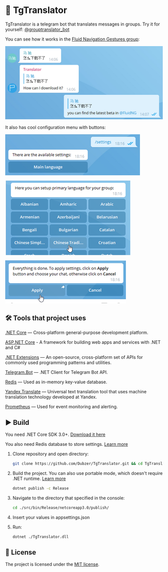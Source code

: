 📙 TgTranslator
===============

TgTranslator is a telegram bot that translates messages in groups. Try it for yourself: [@grouptranslator_bot](https://t.me/grouptranslator_bot)

You can see how it works in the [Fluid Navigation Gestures group](https://t.me/FluidNG_Group):

![alt text](https://raw.githubusercontent.com/Dubzer/TgTranslator/master/screenshots/1.png "Example")

It also has cool configuration menu with buttons:

![alt text](https://raw.githubusercontent.com/Dubzer/TgTranslator/master/screenshots/2.png "Main menu") 

![alt text](https://raw.githubusercontent.com/Dubzer/TgTranslator/master/screenshots/3.png "Main language setting") 

![alt text](https://raw.githubusercontent.com/Dubzer/TgTranslator/master/screenshots/4.png "Apply menu")

## 🛠 Tools that project uses

[.NET Core](https://dot.net) — Cross-platform general-purpose development platform.

[ASP.NET Core](https://dotnet.microsoft.com/apps/aspnet) - A framework for building web apps and services with .NET and C#

[.NET Extensions](https://github.com/aspnet/Extensions) — An open-source, cross-platform set of APIs for commonly used programming patterns and utilities.

[Telegram.Bot](https://github.com/TelegramBots/Telegram.Bot) — .NET Client for Telegram Bot API.

[Redis](https://redis.io) — Used as in-memory key-value database.

[Yandex.Translate](https://translate.yandex.com/developers) — Universal text translation tool that uses machine translation technology developed at Yandex.

[Prometheus](https://prometheus.io/) — Used for event monitoring and alerting.

## ▶️ Build
You need .NET Core SDK 3.0+. [Download it here](https://dotnet.microsoft.com/download/dotnet-core/3.0)

You also need Redis database to store settings. [Learn more](https://redis.io)

1. Clone repository and open directory:
   ```sh
   git clone https://github.com/Dubzer/TgTranslator.git && cd TgTranslator
2. Build the project. You can also use portable mode, which doesn't require .NET runtime. [Learn more](https://docs.microsoft.com/en-us/dotnet/core/tools/dotnet-build)
    ```sh
    dotnet publish -c Release
3. Navigate to the directory that specified in the console:
   ```sh
   cd ./src/bin/Release/netcoreapp3.0/publish/
4. Insert your values in appsettings.json
   
5. Run:
    ```sh
    dotnet ./TgTranslator.dll
## 📝 License
The project is licensed under the [MIT license](https://github.com/yet-another-devteam/SendColorBot/blob/master/LICENSE).

